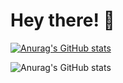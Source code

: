 # Hey there! 👋

[![Anurag's GitHub stats](https://github-readme-stats.vercel.app/api?username=shifugithub)](https://github.com/anuraghazra/github-readme-stats)

![Anurag's GitHub stats](https://github-readme-stats.vercel.app/api?username=anuraghazra&hide=contribs,prs)
